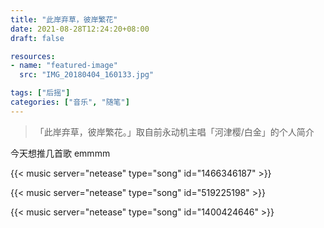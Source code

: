 ```yaml
---
title: "此岸弃草，彼岸繁花"
date: 2021-08-28T12:24:20+08:00
draft: false

resources:
- name: "featured-image"
  src: "IMG_20180404_160133.jpg"

tags: ["后摇"]
categories: ["音乐", "随笔"]
---
```


>「此岸弃草，彼岸繁花。」取自前永动机主唱「河津樱/白金」的个人简介

今天想推几首歌 emmmm

<!-- 庭前鹤高歌 - 河津樱 -->
{{< music server="netease" type="song" id="1466346187" >}}

<!-- 明日见黄花 - 永动机 -->
{{< music server="netease" type="song" id="519225198" >}}

<!-- 1400424646 - She Her Her Hers -->
{{< music server="netease" type="song" id="1400424646" >}}


